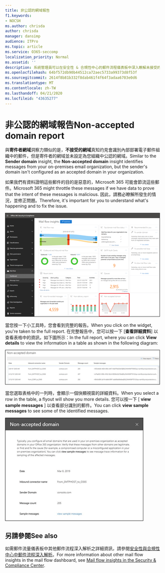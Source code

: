 ```yaml
---
title: 非公認的網域報告
f1.keywords:
- NOCSH
ms.author: chrisda
author: chrisda
manager: dansimp
audience: ITPro
ms.topic: article
ms.service: O365-seccomp
localization_priority: Normal
ms.assetid: ''
description: 系統管理員可以在安全性 & 合規性中心的郵件流程儀表板中深入瞭解未接受的網域報告。
ms.openlocfilehash: 64bf572db90b44512ca72aec5733a99373d8f53f
ms.sourcegitcommit: 2614f8b81b332f8dab461f4f64f3adaa6703e0d6
ms.translationtype: MT
ms.contentlocale: zh-TW
ms.lasthandoff: 04/21/2020
ms.locfileid: "43635277"
---
```

# <a name="non-accepted-domain-report"></a><span data-ttu-id="e5c9b-103">非公認的網域報告</span><span class="sxs-lookup"><span data-stu-id="e5c9b-103">Non-accepted domain report</span></span>

<span data-ttu-id="e5c9b-104">與**寄件者網域**洞察力類似的是，**不接受的網域**真知灼見會識別內部部署電子郵件組織中的郵件，但是寄件者的網域並未設定為您組織中公認的網域。</span><span class="sxs-lookup"><span data-stu-id="e5c9b-104">Similar to the **Sender domain** insight, the **Non-accepted domain** insight identifies messages from your on-premises email organization, but the sender's domain isn't configured as an accepted domain in your organization.</span></span>

<span data-ttu-id="e5c9b-105">如果我們有資料證明這些郵件的目的是惡意的，Microsoft 365 可能會節流這些郵件。</span><span class="sxs-lookup"><span data-stu-id="e5c9b-105">Microsoft 365 might throttle these messages if we have data to prove that the intent of these messages is malicious.</span></span> <span data-ttu-id="e5c9b-106">因此，請務必瞭解所發生的情況，並修正問題。</span><span class="sxs-lookup"><span data-stu-id="e5c9b-106">Therefore, it's important for you to understand what's happening and to fix the issue.</span></span>

![安全性 & 規範中心內，郵件流程儀表板中的「不公認的網域」報告](../../media/non-accepted-domain-report-selected.png)

<span data-ttu-id="e5c9b-108">當您按一下小工具時，您會看到完整的報告。</span><span class="sxs-lookup"><span data-stu-id="e5c9b-108">When you click on the widget, you're taken to the full report.</span></span> <span data-ttu-id="e5c9b-109">在完整報告中，您可以按一下 [**查看詳細資料**] 以查看表格中的資訊，如下圖所示：</span><span class="sxs-lookup"><span data-stu-id="e5c9b-109">In the full report, where you can click **View details** to view the information in a table as shown in the following diagram:</span></span>

![在不接受的網域報告中查看詳細資料表格](../../media/non-accepted-domain-report-view-details.png)

<span data-ttu-id="e5c9b-111">當您選取表格中的一列時，會顯示一個快顯視窗的詳細資料。</span><span class="sxs-lookup"><span data-stu-id="e5c9b-111">When you select a row in the table, a flyout will show you more details.</span></span> <span data-ttu-id="e5c9b-112">您可以按一下 [ **view sample messages** ] 以查看部分識別的郵件。</span><span class="sxs-lookup"><span data-stu-id="e5c9b-112">You can click **view sample messages** to see some of the identified messages.</span></span>

![在 [不接受的網域報告] 的 [詳細資料] 表格中選取一列](../../media/non-accepted-domain-report-select-row-in-table.png)

## <a name="see-also"></a><span data-ttu-id="e5c9b-114">另請參閱</span><span class="sxs-lookup"><span data-stu-id="e5c9b-114">See also</span></span>

<span data-ttu-id="e5c9b-115">如需郵件流量儀表板中其他郵件流程深入解析之詳細資訊，請參閱[安全性與合規性中心中郵件流程深入解析](mail-flow-insights-v2.md)。</span><span class="sxs-lookup"><span data-stu-id="e5c9b-115">For more information about other mail flow insights in the mail flow dashboard, see [Mail flow insights in the Security & Compliance Center](mail-flow-insights-v2.md).</span></span>
